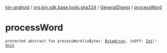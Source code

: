 [kin-android](../../index.md) / [org.kin.sdk.base.tools.sha224](../index.md) / [GeneralDigest](index.md) / [processWord](./process-word.md)

# processWord

`protected abstract fun processWord(inBytes: `[`ByteArray`](https://kotlinlang.org/api/latest/jvm/stdlib/kotlin/-byte-array/index.html)`, inOff: `[`Int`](https://kotlinlang.org/api/latest/jvm/stdlib/kotlin/-int/index.html)`): `[`Unit`](https://kotlinlang.org/api/latest/jvm/stdlib/kotlin/-unit/index.html)